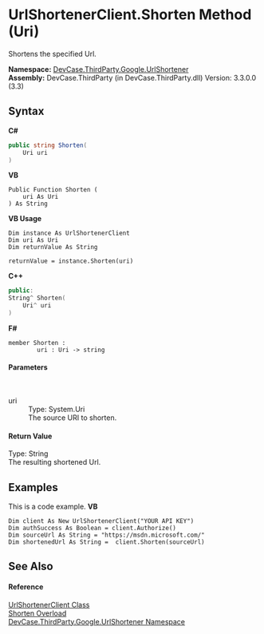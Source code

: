 # UrlShortenerClient.Shorten Method (Uri)
 

Shortens the specified Url.

**Namespace:**&nbsp;<a href="N_DevCase_ThirdParty_Google_UrlShortener">DevCase.ThirdParty.Google.UrlShortener</a><br />**Assembly:**&nbsp;DevCase.ThirdParty (in DevCase.ThirdParty.dll) Version: 3.3.0.0 (3.3)

## Syntax

**C#**<br />
``` C#
public string Shorten(
	Uri uri
)
```

**VB**<br />
``` VB
Public Function Shorten ( 
	uri As Uri
) As String
```

**VB Usage**<br />
``` VB Usage
Dim instance As UrlShortenerClient
Dim uri As Uri
Dim returnValue As String

returnValue = instance.Shorten(uri)
```

**C++**<br />
``` C++
public:
String^ Shorten(
	Uri^ uri
)
```

**F#**<br />
``` F#
member Shorten : 
        uri : Uri -> string 

```


#### Parameters
&nbsp;<dl><dt>uri</dt><dd>Type: System.Uri<br />The source URI to shorten.</dd></dl>

#### Return Value
Type: String<br />The resulting shortened Url.

## Examples
This is a code example. 
**VB**<br />
``` VB
Dim client As New UrlShortenerClient("YOUR API KEY")
Dim authSuccess As Boolean = client.Authorize()
Dim sourceUrl As String = "https://msdn.microsoft.com/"
Dim shortenedUrl As String =  client.Shorten(sourceUrl)
```


## See Also


#### Reference
<a href="T_DevCase_ThirdParty_Google_UrlShortener_UrlShortenerClient">UrlShortenerClient Class</a><br /><a href="Overload_DevCase_ThirdParty_Google_UrlShortener_UrlShortenerClient_Shorten">Shorten Overload</a><br /><a href="N_DevCase_ThirdParty_Google_UrlShortener">DevCase.ThirdParty.Google.UrlShortener Namespace</a><br />